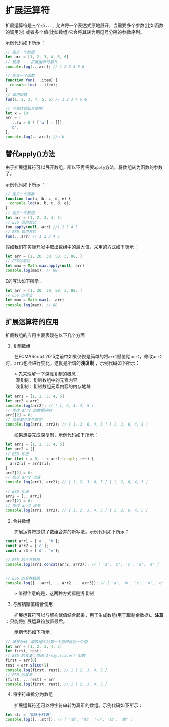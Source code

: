 # 扩展运算符

扩展运算符是三个点`...` , 允许将一个表达式原地展开，当需要多个参数(比如函数的调用时) 或者多个值(比如数组)它会将其转为用逗号分隔的参数序列。

示例代码如下所示：

```JavaScript
// 定义一个数组
let arr = [1, 2, 3, 4, 5, 6]
// 使用 ... 扩展运算符展开
console.log(...arr); // 1 2 3 4 5 6

// 定义一个函数
function fun(...item) {
  console.log(...item);
}
// 调用函数
fun(1, 2, 3, 4, 5, 6) // 1 2 3 4 5 6

// 与表达式配合使用
let x = 10
arr = [
  ...(x > 0 ? ['a'] : []),
  'b',
];
console.log(...arr); //a b
```


## 替代apply()方法

由于扩展运算符可以展开数组，所以不再需要`apply`方法，将数组转为函数的参数了。

示例代码如下所示：

```JavaScript
// 定义一个函数
function fun(a, b, c, d, e) {
  console.log(a, b, c, d, e);
}
// 定义一个数组
let arr = [1, 2, 3, 4, 5]
// ES5 调用方式
fun.apply(null, arr) //1 2 3 4 5
// ES6 调用方式
fun(...arr) // 1 2 3 4 5
```


假如我们在实际开发中取出数组中的最大值，采用的方式如下所示：

```JavaScript
let arr = [1, 20, 30, 50, 3, 88, ]
// ES5的写法
let max = Math.max.apply(null, arr)
console.log(max); // 88
```


E的写法如下所示：

```JavaScript
let arr = [1, 20, 30, 50, 3, 88, ]
// ES6 的写法
let max = Math.max(...arr)
console.log(max); // 88
```


## 扩展运算符的应用

扩展数组的应用主要表现在以下几个方面

1. 复制数组

&ensp;&ensp;&ensp;&ensp;在ECMAScript 2015之前中如果仅仅是简单的将`arr1`赋值给`arr2`，修改`arr2`时，`arr1`也会进行变化，这就是所谓的**浅复制** ，示例代码如下所示：

&ensp;&ensp;&ensp;&ensp;> 先来理解一下深浅复制的概念：
&ensp;&ensp;&ensp;&ensp;   
&ensp;&ensp;&ensp;&ensp;   深复制：复制数组中的元素内容
&ensp;&ensp;&ensp;&ensp;   
&ensp;&ensp;&ensp;&ensp;   浅复制：复制数组元素内容的内存地址


```JavaScript
let arr1 = [1, 2, 3, 4, 5]
let arr2 = arr1
console.log(arr2); // [ 1, 2, 3, 4, 5 ]
// 修改 arr2 的数据内容
arr2[2] = 6;
// 两者都会发生改变
console.log(arr1, arr2); // [ 1, 2, 6, 4, 5 ] [ 1, 2, 6, 4, 5 ]
```


&ensp;&ensp;&ensp;&ensp;如果想要完成深复制，示例代码如下所示：

```JavaScript
let arr1 = [1, 2, 3, 4, 5]
let arr2 = []
// ES5 写法
for (let i = 0; i < arr1.length; i++) {
  arr2[i] = arr1[i];
}
arr2[2] = 6;
// 仅仅 arr2 改变
console.log(arr1, arr2); // [ 1, 2, 3, 4, 5 ] [ 1, 2, 6, 4, 5 ]

// ES6 写法
arr2 = [...arr1]
arr2[2] = 6;
// 仅仅 arr2 改变
console.log(arr1, arr2); // [ 1, 2, 3, 4, 5 ] [ 1, 2, 6, 4, 5 ]
```


2. 合并数组

&ensp;&ensp;&ensp;&ensp;扩展运算符提供了数组合并的新写法。示例代码如下所示：

```JavaScript
const arr1 = ['a', 'b'];
const arr2 = ['c'];
const arr3 = ['d', 'e'];

// ES5 的合并数组
console.log(arr1.concat(arr2, arr3)); // [ 'a', 'b', 'c', 'd', 'e' ]


// ES6 的合并数组
console.log([...arr1, ...arr2, ...arr3]); // [ 'a', 'b', 'c', 'd', 'e' ]
```


&ensp;&ensp;&ensp;&ensp;> 值得注意的是，这两种方式都是浅复制


3. 与解耦赋值结合使用

&ensp;&ensp;&ensp;&ensp;扩展运算符可以与解构赋值结合起来，用于生成数组(用于取剩余数据)。**注意** ：只能将扩展运算符放置最后。

&ensp;&ensp;&ensp;&ensp;示例代码如下所示：

```JavaScript
// 场景分析：取数组中的第一个值和最后一个值
let arr = [1, 2, 3, 4, 5]
let first, rest;
// ES5 的写法：借用 Array.slice() 函数
first = arr[0]
rest = arr.slice(1)
console.log(first, rest); // 1 [ 2, 3, 4, 5 ]
// ES6 的写法
[first, ...rest] = arr
console.log(first, rest); // 1 [ 2, 3, 4, 5 ]
```


4. 将字符串拆分为数组

&ensp;&ensp;&ensp;&ensp;扩展运算符还可以将字符串转为真正的数组。示例代码如下所示：

```JavaScript
let str = '狐妖小红娘'
console.log([...str]); // [ '狐', '妖', '小', '红', '娘' ]
```


